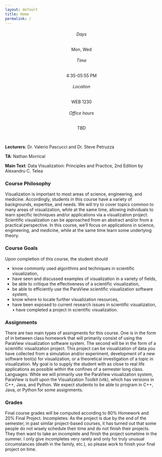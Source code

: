 ```yaml
---
layout: default
title: Home
permalink: /
---
```


<style>
.card-title {
  text-align: center;
}

.card-text {
  text-align: center;
}


</style>

<div class="row">
  <div class="col-sm-3">
    <div class="card">
      <div class="card-body">
        <h6 class="card-title">Days</h6>
        <p class="card-text">Mon, Wed</p>
      </div>
    </div>
  </div>
  <div class="col-sm-3">
    <div class="card">
      <div class="card-body">
        <h6 class="card-title">Time</h6>
        <p class="card-text">4:35-05:55 PM </p>
      </div>
    </div>
  </div>
  <div class="col-sm-3">
    <div class="card">
      <div class="card-body">
        <h6 class="card-title">Location</h6>
        <p class="card-text">WEB 1230</p>
      </div>
    </div>
  </div>
  <div class="col-sm-3">
    <div class="card">
      <div class="card-body">
        <h6 class="card-title">Office hours</h6>
        <p class="card-text">TBD </p>
      </div>
    </div>
  </div>
</div>
<br/>

**Lecturers**: Dr. Valerio Pascucci and Dr. Steve Petruzza

**TA**: Nathan Morrical

**Main Text**: Data Visualization: Principles and Practice, 2nd Edition by Alexandru C. Telea


### Course Philosophy

Visualization is important to most areas of science, engineering, and medicine. Accordingly, students in this course have a variety of backgrounds, expertise, and needs. We will try to cover topics common to many areas of visualization, while at the same time, allowing individuals to learn specific techniques and/or applications via a visualization project. Scientific visualization can be approached from an abstract and/or from a practical perspective. In this course, we’ll focus on applications in science, engineering, and medicine, while at the same time learn some underlying theory.

### Course Goals
Upon completion of this course, the student should
* know commonly used algorithms and techniques in scientific visualization,
* have seen and discussed examples of visualization in a variety of fields,
* be able to critique the effectiveness of a scientific visualization,
* be able to efficiently use the ParaView scientific visualization software system,
* know where to locate further visualization resources,
* have been exposed to current research issues in scientific visualization, • have completed a project in scientific visualization.

### Assignments
There are two main types of assingments for this course. One is in the form of in between class homework that will primarily consist of using the ParaView visualization software system. The second will be in the form of a scientific visualization project. This project can be visualization of data you have collected from a simulation and/or experiment, development of a new software tool(s) for visualization, or a theoretical investigation of a topic in visualization. My goal is to supply the student with as close to real life applications as possible within the confines of a semester long class.
Languages: While we will primarily use the ParaView visualization system, ParaView is built upon the Visualization Toolkit (vtk), which has versions in C++, Java, and Python. We expect students to be able to program in C++, Java, or Python for some assignments.

### Grades
Final course grades will be computed according to 80% Homework and 20% Final Project.
Incompletes: As the project is due by the end of the semester, in past similar project-based courses, it has turned out that some people do not wisely schedule their time and do not finish their projects. They then want to take an incomplete and finish the project sometime in the summer. I only give incompletes very rarely and only for truly unusual circumstances (death in the family, etc.), so please work to finish your final project on time.